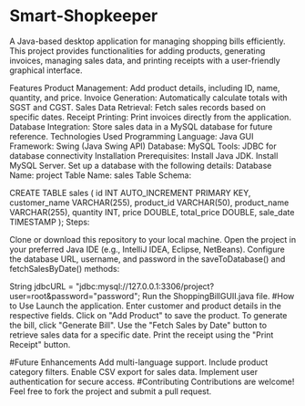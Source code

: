 # Smart-Shopkeeper

A Java-based desktop application for managing shopping bills efficiently. This project provides functionalities for adding products, generating invoices, managing sales data, and printing receipts with a user-friendly graphical interface.

Features
Product Management: Add product details, including ID, name, quantity, and price.
Invoice Generation: Automatically calculate totals with SGST and CGST.
Sales Data Retrieval: Fetch sales records based on specific dates.
Receipt Printing: Print invoices directly from the application.
Database Integration: Store sales data in a MySQL database for future reference.
Technologies Used
Programming Language: Java
GUI Framework: Swing (Java Swing API)
Database: MySQL
Tools: JDBC for database connectivity
Installation
Prerequisites:
Install Java JDK.
Install MySQL Server.
Set up a database with the following details:
Database Name: project
Table Name: sales
Table Schema:

CREATE TABLE sales (
    id INT AUTO_INCREMENT PRIMARY KEY,
    customer_name VARCHAR(255),
    product_id VARCHAR(50),
    product_name VARCHAR(255),
    quantity INT,
    price DOUBLE,
    total_price DOUBLE,
    sale_date TIMESTAMP
);
Steps:

Clone or download this repository to your local machine.
Open the project in your preferred Java IDE (e.g., IntelliJ IDEA, Eclipse, NetBeans).
Configure the database URL, username, and password in the saveToDatabase() and fetchSalesByDate() methods:

String jdbcURL = "jdbc:mysql://127.0.0.1:3306/project?user=root&password="password";
Run the ShoppingBillGUII.java file.
#How to Use
Launch the application.
Enter customer and product details in the respective fields.
Click on "Add Product" to save the product.
To generate the bill, click "Generate Bill".
Use the "Fetch Sales by Date" button to retrieve sales data for a specific date.
Print the receipt using the "Print Receipt" button.

#Future Enhancements
Add multi-language support.
Include product category filters.
Enable CSV export for sales data.
Implement user authentication for secure access.
#Contributing
Contributions are welcome! Feel free to fork the project and submit a pull request.

